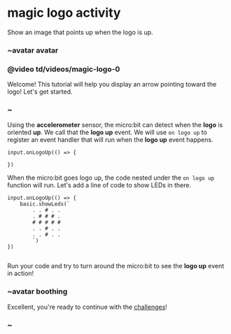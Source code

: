 # magic logo activity

Show an image that points up when the logo is up. 

### ~avatar avatar

### @video td/videos/magic-logo-0

Welcome! This tutorial will help you display an arrow pointing toward the logo! Let's get started.

### ~

Using the **accelerometer** sensor, the micro:bit can detect when the **logo** is oriented **up**. We call that the **logo up** event. We will use `on logo up` to register an event handler that will run when the **logo up** event happens.

```blocks
input.onLogoUp(() => {
    
})
```

When the micro:bit goes logo up, the code nested under the `on logo up` function will run. Let's add a line of code to show LEDs in there.

```blocks
input.onLogoUp(() => {
    basic.showLeds(`
        . . # . .
        . # # # .
        # # # # #
        . . # . .
        . . # . .
        `)
})


```

Run your code and try to turn around the micro:bit to see the **logo up** event in action!

### ~avatar boothing

Excellent, you're ready to continue with the [challenges](/microbit/lessons/magic-logo/challenges)!

### ~

